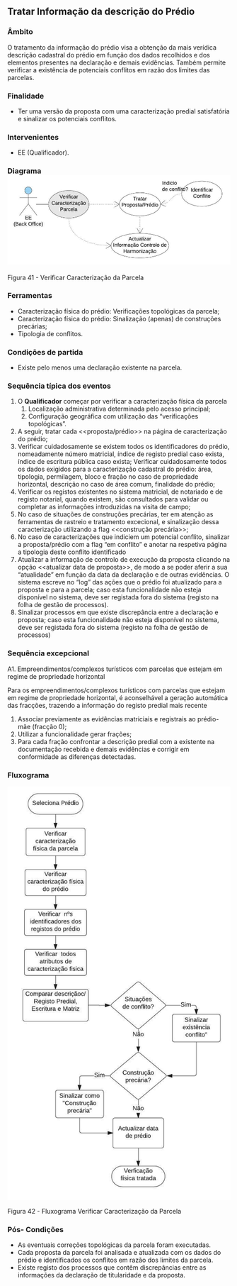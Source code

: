 ## Tratar Informação da descrição do Prédio

### Âmbito

O tratamento da informação do prédio visa a obtenção da mais verídica descrição cadastral do prédio em função dos dados recolhidos e dos elementos presentes na declaração e demais evidências. Também permite verificar a existência de potenciais conflitos em razão dos limites das parcelas.

### Finalidade

* Ter uma versão da proposta com uma caracterização predial satisfatória e sinalizar os potenciais conflitos.

### Intervenientes

* EE \(Qualificador\).

### Diagrama![](/assets/41.jpg)

Figura 41 - Verificar Caracterização da Parcela

### Ferramentas

* Caracterização física do prédio: Verificações topológicas da parcela;
* Caracterização física do prédio: Sinalização \(apenas\) de construções precárias;
* Tipologia de conflitos.

### Condições de partida

* Existe pelo menos uma declaração existente na parcela.

### Sequência típica dos eventos

1. O **Qualificador** começar por verificar a caracterização física da parcela
   1. Localização administrativa determinada pelo acesso principal;
   2. Configuração geográfica com utilização das “verificações topológicas”.
2. A seguir, tratar cada &lt;&lt;proposta/prédio&gt;&gt; na página de caracterização do prédio;
3. Verificar cuidadosamente se existem todos os identificadores do prédio, nomeadamente número matricial, índice de registo predial caso exista, índice de escritura pública caso exista; Verificar cuidadosamente todos os dados exigidos para a caracterização cadastral do prédio: área, tipologia, permilagem, bloco e fração no caso de propriedade horizontal, descrição no caso de área comum, finalidade do prédio;
4. Verificar os registos existentes no sistema matricial, de notariado e de registo notarial, quando existem, são consultados para validar ou completar as informações introduzidas na visita de campo;
5. No caso de situações de construções precárias, ter em atenção as ferramentas de rastreio e tratamento excecional, e sinalização dessa caracterização utilizando a flag &lt;&lt;construção precária&gt;&gt;;
6. No caso de caracterizações que indiciem um potencial conflito, sinalizar a proposta/prédio com a flag “em conflito” e anotar na respetiva página a tipologia deste conflito identificado
7. Atualizar a informação de controlo de execução da proposta clicando na opção &lt;&lt;atualizar data de proposta&gt;&gt;, de modo a se poder aferir a sua “atualidade” em função da data da declaração e de outras evidências. O sistema escreve no “log” das ações que o prédio foi atualizado para a proposta e para a parcela; caso esta funcionalidade não esteja disponível no sistema, deve ser registada fora do sistema \(registo na folha de gestão de processos\).
8. Sinalizar processos em que existe discrepância entre a declaração e proposta; caso esta funcionalidade não esteja disponível no sistema, deve ser registada fora do sistema \(registo na folha de gestão de processos\)

### Sequência excepcional

A1. Empreendimentos/complexos turísticos com parcelas que estejam em regime de propriedade horizontal

Para os empreendimentos/complexos turísticos com parcelas que estejam em regime de propriedade horizontal, é aconselhável a geração automática das fracções, trazendo a informação do registo predial mais recente

1. Associar previamente as evidências matriciais e registrais ao prédio-mãe \(fracção 0\);
2. Utilizar a funcionalidade gerar frações;
3. Para cada fração confrontar a descrição predial com a existente na documentação recebida e demais evidências e corrigir em conformidade as diferenças detectadas.

### Fluxograma

![](/assets/42.jpg)

Figura 42 - Fluxograma Verificar Caracterização da Parcela

### Pós- Condições

* As eventuais correções topológicas da parcela foram executadas.
* Cada proposta da parcela foi analisada e atualizada com os dados do prédio e identificados os conflitos em razão dos limites da parcela.
* Existe registo dos processos que contêm discrepâncias entre as informações da declaração de titularidade e da proposta.



